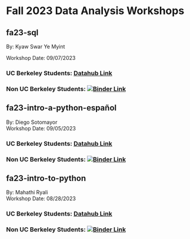 # Fall 2023 Data Analysis Workshops

## fa23-sql
By: Kyaw Swar Ye Myint

Workshop Date: 09/07/2023

### UC Berkeley Students: [Datahub Link](<https://datahub.berkeley.edu/user/kyawswaryemyint/notebooks/fa23-workshops/fa23-SQL-Workshop-Notebook.ipynb>)

### Non UC Berkeley Students: [![Binder Link](https://mybinder.org/badge_logo.svg)](https://mybinder.org/v2/gh/ucbdatadiscovery/fa23-workshops/main)

## fa23-intro-a-python-español
By: Diego Sotomayor  
Workshop Date: 09/05/2023

### UC Berkeley Students: [Datahub Link](<http://datahub.berkeley.edu/hub/user-redirect/git-sync?repo=https://github.com/ucbdatadiscovery/fa23-workshops&branch=main&subpath=Introducción a Python (Spanish).ipynb>)

### Non UC Berkeley Students: [![Binder Link](https://mybinder.org/badge_logo.svg)](https://mybinder.org/v2/gh/ucbdatadiscovery/fa23-workshops/main)

## fa23-intro-to-python
By: Mahathi Ryali  
Workshop Date: 08/28/2023

### UC Berkeley Students: [Datahub Link](http://datahub.berkeley.edu/hub/user-redirect/git-sync?repo=https://github.com/ucbdatadiscovery/fa23-workshops&branch=main&subpath=intro-to-python.ipynb)

### Non UC Berkeley Students: [![Binder Link](https://mybinder.org/badge_logo.svg)](https://mybinder.org/v2/gh/ucbdatadiscovery/fa23-workshops/main)
